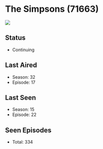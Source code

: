 # The Simpsons (71663)

<img src="https://dg31sz3gwrwan.cloudfront.net/poster/71663/952849-0-optimized.jpg" />

## Status
* Continuing
## Last Aired
* Season: 32
* Episode: 17
## Last Seen
* Season: 15
* Episode: 22
## Seen Episodes
* Total: 334
